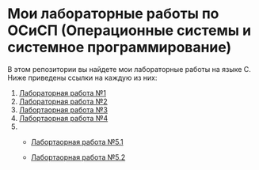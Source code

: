 # Мои лабораторные работы по ОСиСП (Операционные системы и системное программирование)

В этом репозитории вы найдете мои лабораторные работы на языке С. Ниже приведены ссылки на каждую из них:

1. [Лабораторная работа №1](lab1_dirwalk)
2. [Лабораторная работа №2](lab2_processes)
3. [Лабортаорная работа №3](lab3_signals)
4. [Лабортаорная работа №4](lab4_shared_memory)
5. 
    - [Лабортаорная работа №5.1](lab5.1_threads)
    
    - [Лабортаорная работа №5.2](lab5.2_conditional_variables)
